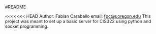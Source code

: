 #README

<<<<<<< HEAD
Author: Fabian Caraballo
email: fpc@uoregon.edu
This project was meant to set up a  basic server for CIS322 using python and socket programming.
